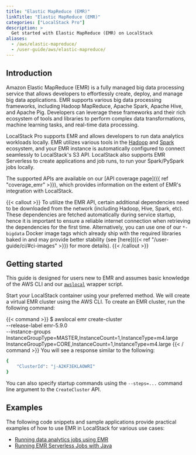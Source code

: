 ```yaml
---
title: "Elastic MapReduce (EMR)"
linkTitle: "Elastic MapReduce (EMR)"
categories: ["LocalStack Pro"]
description: >
  Get started with Elastic MapReduce (EMR) on LocalStack
aliases:
  - /aws/elastic-mapreduce/
  - /user-guide/aws/elastic-mapreduce/
---
```


## Introduction

Amazon Elastic MapReduce (EMR) is a fully managed big data processing service that allows developers to effortlessly create, deploy, and manage big data applications.
EMR supports various big data processing frameworks, including Hadoop MapReduce, Apache Spark, Apache Hive, and Apache Pig.
Developers can leverage these frameworks and their rich ecosystem of tools and libraries to perform complex data transformations, machine learning tasks, and real-time data processing.

LocalStack Pro supports EMR and allows developers to run data analytics workloads locally.
EMR utilizes various tools in the [Hadoop](https://hadoop.apache.org/) and [Spark](https://spark.apache.org) ecosystem, and your EMR instance is automatically configured to connect seamlessly to LocalStack's S3 API.
LocalStack also supports EMR Serverless to create applications and job runs, to run your Spark/PySpark jobs locally.

The supported APIs are available on our [API coverage page]({{ ref "coverage_emr" >}}), which provides information on the extent of EMR's integration with LocalStack.

{{< callout >}}
To utilize the EMR API, certain additional dependencies need to be downloaded from the network (including Hadoop, Hive, Spark, etc).
These dependencies are fetched automatically during service startup, hence it is important to ensure a reliable internet connection when retrieving the dependencies for the first time.
Alternatively, you can use one of our `*-bigdata` Docker image tags which already ship with the required libraries baked in and may provide better stability (see [here]({{< ref "/user-guide/ci/#ci-images" >}}) for more details).
{{< /callout >}}

## Getting started

This guide is designed for users new to EMR and assumes basic knowledge of the AWS CLI and our [`awslocal`](https://github.com/localstack/awscli-local) wrapper script.

Start your LocalStack container using your preferred method.
We will create a virtual EMR cluster using the AWS CLI.
To create an EMR cluster, run the following command:

{{< command >}}
$ awslocal emr create-cluster \
          --release-label emr-5.9.0 \
          --instance-groups InstanceGroupType=MASTER,InstanceCount=1,InstanceType=m4.large InstanceGroupType=CORE,InstanceCount=1,InstanceType=m4.large
{{< / command >}}
You will see a response similar to the following:

```sh
{
    "ClusterId": "j-A2KF3EKLAOWRI"
}
```

You can also specify startup commands using the `--steps=...` command line argument to the `CreateCluster` API.

## Examples

The following code snippets and sample applications provide practical examples of how to use EMR in LocalStack for various use cases:

- [Running data analytics jobs using EMR](https://github.com/localstack/localstack-pro-samples/tree/master/sample-archive/emr-hadoop-spark-jobs)
- [Running EMR Serverless Jobs with Java](https://github.com/localstack/localstack-pro-samples/tree/master/emr-serverless-sample)
